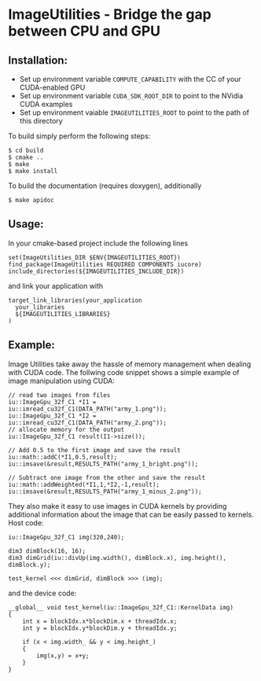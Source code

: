 ImageUtilities - Bridge the gap between CPU and GPU
===================================================

Installation:
-------------

- Set up environment variable `COMPUTE_CAPABILITY` with the CC of your CUDA-enabled GPU
- Set up environment variable `CUDA_SDK_ROOT_DIR` to point to the NVidia CUDA examples
- Set up environment vaiable `IMAGEUTILITIES_ROOT` to point to the path of this directory

To build simply perform the following steps:

~~~
$ cd build
$ cmake ..
$ make
$ make install
~~~

To build the documentation (requires doxygen), additionally
~~~
$ make apidoc
~~~

Usage:
------

In your cmake-based project include the following lines
~~~
set(ImageUtilities_DIR $ENV{IMAGEUTILITIES_ROOT})
find_package(ImageUtilities REQUIRED COMPONENTS iucore)
include_directories(${IMAGEUTILITIES_INCLUDE_DIR})
~~~

and link your application with
~~~
target_link_libraries(your_application
  your_libraries
  ${IMAGEUTILITIES_LIBRARIES}
)
~~~

Example:
--------

Image Utilities take away the hassle of memory management when dealing with CUDA
code. The follwing code snippet shows a simple example of image manipulation
using CUDA:

~~~{.c}
// read two images from files
iu::ImageGpu_32f_C1 *I1 = iu::imread_cu32f_C1(DATA_PATH("army_1.png"));
iu::ImageGpu_32f_C1 *I2 = iu::imread_cu32f_C1(DATA_PATH("army_2.png"));
// allocate memory for the output
iu::ImageGpu_32f_C1 result(I1->size());

// Add 0.5 to the first image and save the result
iu::math::addC(*I1,0.5,result);
iu::imsave(&result,RESULTS_PATH("army_1_bright.png"));

// Subtract one image from the other and save the result
iu::math::addWeighted(*I1,1,*I2,-1,result);
iu::imsave(&result,RESULTS_PATH("army_1_minus_2.png"));
~~~

They also make it easy to use images in CUDA kernels by providing additional
information about the image that can be easily passed to kernels. Host code:

~~~{.c}
iu::ImageGpu_32f_C1 img(320,240);

dim3 dimBlock(16, 16);
dim3 dimGrid(iu::divUp(img.width(), dimBlock.x), img.height(), dimBlock.y);

test_kernel <<< dimGrid, dimBlock >>> (img);
~~~

and the device code:

~~~{.c}
__global__ void test_kernel(iu::ImageGpu_32f_C1::KernelData img)
{
    int x = blockIdx.x*blockDim.x + threadIdx.x;
    int y = blockIdx.y*blockDim.y + threadIdx.y;

    if (x < img.width_ && y < img.height_)
    {
        img(x,y) = x+y;
    }
}
~~~
